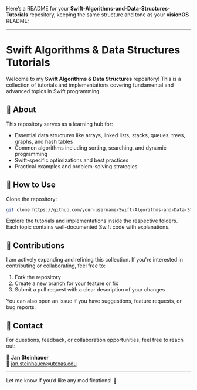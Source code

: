 Here’s a README for your **Swift-Algorithms-and-Data-Structures-Tutorials** repository, keeping the same structure and tone as your **visionOS** README:  

---

# Swift Algorithms & Data Structures Tutorials  

Welcome to my **Swift Algorithms & Data Structures** repository! This is a collection of tutorials and implementations covering fundamental and advanced topics in Swift programming.  

## 🚀 About  

This repository serves as a learning hub for:  

- Essential data structures like arrays, linked lists, stacks, queues, trees, graphs, and hash tables  
- Common algorithms including sorting, searching, and dynamic programming  
- Swift-specific optimizations and best practices  
- Practical examples and problem-solving strategies  

## 📌 How to Use  

Clone the repository:  
```bash
git clone https://github.com/your-username/Swift-Algorithms-and-Data-Structures-Tutorials.git
```  

Explore the tutorials and implementations inside the respective folders. Each topic contains well-documented Swift code with explanations.  

## 🌟 Contributions  

I am actively expanding and refining this collection. If you're interested in contributing or collaborating, feel free to:  

1. Fork the repository  
2. Create a new branch for your feature or fix  
3. Submit a pull request with a clear description of your changes  

You can also open an issue if you have suggestions, feature requests, or bug reports.  

## 📧 Contact  

For questions, feedback, or collaboration opportunities, feel free to reach out:  

📩 **Jan Steinhauer**  
📨 jan.steinhauer@utexas.edu  

---

Let me know if you’d like any modifications! 🚀